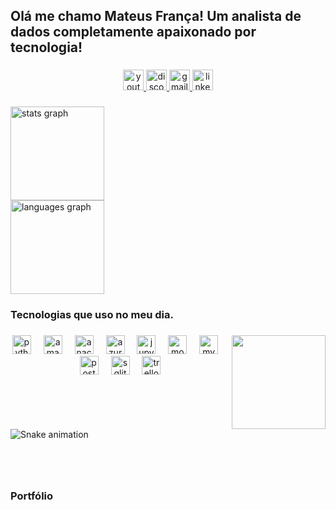 <h2 align="left">Olá me chamo Mateus França! Um analista de dados completamente apaixonado por tecnologia!</h2>

###

<div align="center">
  <a href="https://www.youtube.com/@lobodominiindice4099" target="_blank">
    <img src="https://img.shields.io/static/v1?message=Youtube&logo=youtube&label=&color=FF0000&logoColor=white&labelColor=&style=for-the-badge" height="33" alt="youtube logo"  />
  </a>
  <a href="https://discord.com/channels/rasta_dados" target="_blank">
    <img src="https://img.shields.io/static/v1?message=Discord&logo=discord&label=&color=7289DA&logoColor=white&labelColor=&style=for-the-badge" height="33" alt="discord logo"  />
  </a>
  <a href="https://mail.google.com/mail/u/2/?ogbl#inbox?compose=CllgCJZZxwlCclvMBjMmGltwjChvrXncgBfpRJcbCtqFxQmKBrDvHGPLLRggzNPbGqLjSvfpddV" target="_blank">
    <img src="https://img.shields.io/static/v1?message=Gmail&logo=gmail&label=&color=D14836&logoColor=white&labelColor=&style=for-the-badge" height="33" alt="gmail logo"  />
  </a>
  <a href="https://www.linkedin.com/in/mateus-fran%C3%A7a-de-vasconcelos-775b57113/" target="_blank">
    <img src="https://img.shields.io/static/v1?message=LinkedIn&logo=linkedin&label=&color=0077B5&logoColor=white&labelColor=&style=for-the-badge" height="33" alt="linkedin logo"  />
  </a>
</div>

###

<div align="left">
  <img src="https://github-readme-stats.vercel.app/api?username=RastaDados&hide_title=false&hide_rank=false&show_icons=true&include_all_commits=true&count_private=true&disable_animations=false&theme=dracula&locale=en&hide_border=false" height="150" alt="stats graph" /> <br>
  <img src="https://github-readme-stats.vercel.app/api/top-langs?username=RastaDados&locale=en&hide_title=false&layout=compact&card_width=320&langs_count=5&theme=blue-green&hide_border=true" height="150" alt="languages graph"  />
</div>

###

<h3 align="left">Tecnologias que uso no meu dia.</h3>

###

<img align="right" height="150" src="https://tenor.com/pt-BR/view/anime-hacking-keyboard-typing-fast-typing-gif-17794715](https://tenor.com/view/anime-hacking-keyboard-typing-fast-typing-gif-17794715)"  />

###

<div align="center">
  <img src="https://cdn.jsdelivr.net/gh/devicons/devicon/icons/python/python-original.svg" height="30" alt="python logo"  />
  <img width="12" />
  <img src="https://cdn.jsdelivr.net/gh/devicons/devicon/icons/amazonwebservices/amazonwebservices-line-wordmark.svg" height="30" alt="amazonwebservices logo"  />
  <img width="12" />
  <img src="https://cdn.jsdelivr.net/gh/devicons/devicon/icons/anaconda/anaconda-original.svg" height="30" alt="anaconda logo"  />
  <img width="12" />
  <img src="https://cdn.jsdelivr.net/gh/devicons/devicon/icons/azure/azure-original.svg" height="30" alt="azure logo"  />
  <img width="12" />
  <img src="https://cdn.jsdelivr.net/gh/devicons/devicon/icons/jupyter/jupyter-original.svg" height="30" alt="jupyter logo"  />
  <img width="12" />
  <img src="https://cdn.jsdelivr.net/gh/devicons/devicon/icons/mongodb/mongodb-original.svg" height="30" alt="mongodb logo"  />
  <img width="12" />
  <img src="https://cdn.jsdelivr.net/gh/devicons/devicon/icons/mysql/mysql-original.svg" height="30" alt="mysql logo"  />
  <img width="12" />
  <img src="https://cdn.jsdelivr.net/gh/devicons/devicon/icons/postgresql/postgresql-original.svg" height="30" alt="postgresql logo"  />
  <img width="12" />
  <img src="https://cdn.jsdelivr.net/gh/devicons/devicon/icons/sqlite/sqlite-original.svg" height="30" alt="sqlite logo"  />
  <img width="12" />
  <img src="https://cdn.jsdelivr.net/gh/devicons/devicon/icons/trello/trello-plain.svg" height="30" alt="trello logo"  />
</div>

###

<br clear="both">

<img src="https://raw.githubusercontent.com/RastaDados/RastaDados/output/snake.svg" alt="Snake animation" />

###
<br>
<br>
<h3 align="left">Portfólio</h3>

###
